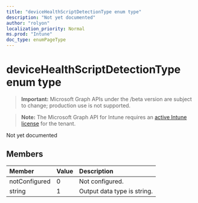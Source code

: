 ```yaml
---
title: "deviceHealthScriptDetectionType enum type"
description: "Not yet documented"
author: "rolyon"
localization_priority: Normal
ms.prod: "Intune"
doc_type: enumPageType
---
```


# deviceHealthScriptDetectionType enum type

> **Important:** Microsoft Graph APIs under the /beta version are subject to change; production use is not supported.

> **Note:** The Microsoft Graph API for Intune requires an [active Intune license](https://go.microsoft.com/fwlink/?linkid=839381) for the tenant.

Not yet documented

## Members
|Member|Value|Description|
|:---|:---|:---|
|notConfigured|0|Not configured.|
|string|1|Output data type is string.|



